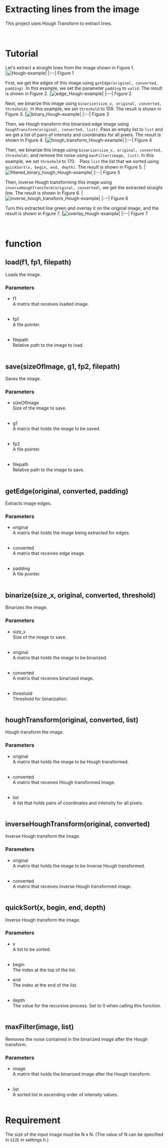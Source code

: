 # Extracting lines from the image
This project uses Hough Transform to extract lines.

<br>

# Tutorial
Let's extract a straight lines from the image shown in Figure 1.  
|![Hough-example](https://user-images.githubusercontent.com/82690385/125887474-f4279c30-c963-42ac-850a-386a77165360.png)|
|:--|
Figure 1

First, we get the edges of this image using `getEdge(original, converted, padding)`. In this example, we set the parameter `padding` to `valid`. The result is shown in Figure 2.
|![edge_Hough-example](https://user-images.githubusercontent.com/82690385/125888804-f0cf0a46-27d1-46e5-84b3-a7469e3121db.png)|
|:--|
Figure 2

Next, we binarize this image using `binarize(size_x, original, converted, threshold)`. In this example, we set `threshold` to 109. The result is shown in Figure 3.
|![binary_Hough-example](https://user-images.githubusercontent.com/82690385/125889450-8376b0e9-b1b5-4165-848c-915a786918fd.png)|
|:--|
Figure 3

Then, we Hough transform this binarized edge image using `houghTransform(original, converted, list)`. Pass an empty list to `list` and we get a list of pairs of intensity and coordinates for all pixels. The result is shown in Figure 4.
|![hough_transform_Hough-example](https://user-images.githubusercontent.com/82690385/125889850-97346c10-7672-4cc4-89b7-37437f02e4bd.png)|
|:--|
Figure 4

Then, we binarize this image using `binarize(size_x, original, converted, threshold)`, and remove the noise using `maxFilter(image, list)`. In this example, we set `threshold` to 170.　Pass `list` the list that we sorted using `quickSort(x, begin, end, depth)`. The result is shown in Figure 5.
|![filtered_binary_hough_Hough-example](https://user-images.githubusercontent.com/82690385/125890767-18152696-2b66-44fe-ac8d-69f1e52045c6.png)|
|:--|
Figure 5

Then, inverse Hough transforming this image using `inverseHoughTransform(original, converted)`, we get the extracted straight line. The result is shown in Figure 6.
|![inverse_hough_transform_Hough-example](https://user-images.githubusercontent.com/82690385/125891141-6ea59104-26d0-4a03-9132-68b218ee4a64.png)|
|:--|
Figure 6

Turn this extracted line green and overlay it on the original image, and the result is shown in Figure 7.
|![overlay_Hough-example](https://user-images.githubusercontent.com/82690385/125891610-806bb9cd-736b-42ce-8a3b-dab78f9d1c05.png)|
|:--|
Figure 7

<br>





# function
## load(f1, fp1, filepath)
  Loads the image.
  
  ### Parameters
  * f1  
    A matrix that receives loaded image.  
    <br>
    
  * fp1  
    A file pointer.  
    <br>
    
  * filepath  
      Relative path to the image to load.  
      <br>
      
      
      
 ## save(sizeOfImage, g1, fp2, filepath)
  Saves the image.
  
  ### Parameters
 * sizeOfImage  
    Size of the image to save.  
    <br>
    
  * g1  
    A matrix that holds the image to be saved.  
    <br>
    
  * fp2  
    A file pointer.  
    <br>
    
  * filepath  
      Relative path to the image to save.  
      <br>
      
 
 
 ## getEdge(original, converted, padding)
  Extracts image edges.
  
  ### Parameters
 * original  
    A matrix that holds the image being extracted for edges.  
    <br>
    
  * converted  
    A matrix that receives edge image.  
    <br>
    
  * padding  
    A file pointer.  
    <br>
    
 
      
## binarize(size_x, original, converted, threshold)
  Binarizes the image.
  
  ### Parameters
 * size_x  
    Size of the image to save.  
    <br>
    
  * original  
    A matrix that holds the image to be binarized.  
    <br>
    
  * converted  
    A matrix that receives binarized image.  
    <br>
    
  * threshold  
      Threshold for binarization.  
      <br>
      
 
 
## houghTransform(original, converted, list)
  Hough transform the image.
  
  ### Parameters
 * original  
    A matrix that holds the image to be Hough transformed.  
    <br>
    
  * converted  
    A matrix that receives Hough transformed image.  
    <br>
    
  * list  
      A list that holds pairs of coordinates and intensity for all pixels.  
      <br>
      
 
 
## inverseHoughTransform(original, converted)
  Inverse Hough transform the image.
  
  ### Parameters
 * original  
    A matrix that holds the image to be Inverse Hough transformed.  
    <br>
    
  * converted  
    A matrix that receives Inverse Hough transformed image.  
    <br>
  
      
 
## quickSort(x, begin, end, depth)
  Inverse Hough transform the image.
  
  ### Parameters
  * x  
    A list to be sorted.  
    <br>
    
  * begin  
    The index at the top of the list. 
    <br>
    
  * end  
    The index at the end of the list.  
    <br>
    
  * depth  
      The value for the recursive process. Set to 0 when calling this function.  
      <br>
  
      
 
## maxFilter(image, list)
  Removes the noise contained in the binarized image after the Hough transform.
  
  ### Parameters
  * image  
    A matrix that holds the binarized image after the Hough transform.  
    <br>
    
  * list  
      A sorted list in ascending order of intensity values.  
      <br>
      
      
      
# Requirement
The size of the input image must be N x N. (The value of N can be specified in `SIZE` in settings.h.)
